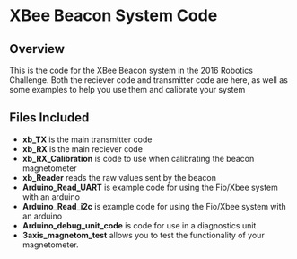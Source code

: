 XBee Beacon System Code
==============

Overview
--------------
This is the code for the XBee Beacon system in the 2016 Robotics Challenge.
Both the reciever code and transmitter code are here, as well as some examples
to help you use them and calibrate your system

Files Included
--------------
- **xb_TX** is the main transmitter code
- **xb_RX** is the main reciever code
- **xb_RX_Calibration** is code to use when calibrating the beacon magnetometer
- **xb_Reader** reads the raw values sent by the beacon
- **Arduino_Read_UART** is example code for using the Fio/Xbee system with an arduino
- **Arduino_Read_i2c** is example code for using the Fio/Xbee system with an arduino
- **Arduino_debug_unit_code** is code for use in a diagnostics unit
- **3axis_magnetom_test** allows you to test the functionality of your magnetometer.
